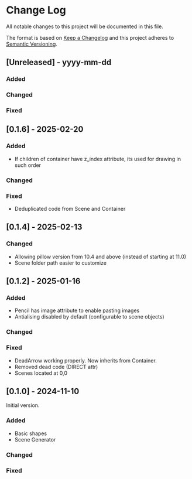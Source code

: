 # Change Log
All notable changes to this project will be documented in this file.

The format is based on [Keep a Changelog](http://keepachangelog.com/)
and this project adheres to [Semantic Versioning](http://semver.org/).

## [Unreleased] - yyyy-mm-dd

### Added

### Changed

### Fixed

## [0.1.6] - 2025-02-20

### Added

  - If children of container have z_index attribute, its used for drawing in such order

### Changed

### Fixed
  - Deduplicated code from Scene and Container

## [0.1.4] - 2025-02-13

### Changed

  - Allowing pillow version from 10.4 and above (instead of starting at 11.0)
  - Scene folder path easier to customize

## [0.1.2] - 2025-01-16

### Added

  - Pencil has image attribute to enable pasting images
  - Antialising disabled by default (configurable to scene objects)

### Changed

### Fixed

  - DeadArrow working properly. Now inherits from Container.
  - Removed dead code (DIRECT attr)
  - Scenes located at 0,0

## [0.1.0] - 2024-11-10

Initial version.

### Added
  - Basic shapes
  - Scene Generator

### Changed

### Fixed
